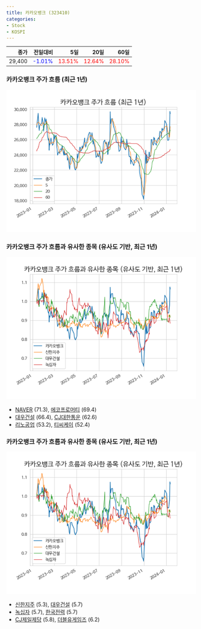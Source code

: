 ```yaml
---
title: 카카오뱅크 (323410)
categories:
- Stock
- KOSPI
---
```


|종가|전일대비|5일|20일|60일|
|---:|-------:|--:|---:|---:|
|29,400|<span style="color: blue">-1.01%</span>|<span style="color: red">13.51%</span>|<span style="color: red">12.64%</span>|<span style="color: red">28.10%</span>|

<!-- more -->
### 카카오뱅크 주가 흐름 (최근 1년)
![323410](/assets/images/stock/323410.png)


### 카카오뱅크 주가 흐름과 유사한 종목 (유사도 기반, 최근 1년)
![323410](/assets/images/stock/323410_sim.png)

- [NAVER](/035420/) (71.3), [에코프로머티](/450080/) (69.4)
- [대우건설](/047040/) (66.4), [CJ대한통운](/000120/) (62.6)
- [리노공업](/058470/) (53.2), [티씨케이](/064760/) (52.4)


### 카카오뱅크 주가 흐름과 유사한 종목 (유사도 기반, 최근 1년)
![323410](/assets/images/stock/323410_sim.png)

- [신한지주](/055550/) (5.3), [대우건설](/047040/) (5.7)
- [녹십자](/006280/) (5.7), [한국전력](/015760/) (5.7)
- [CJ제일제당](/097950/) (5.8), [더블유게임즈](/192080/) (6.2)